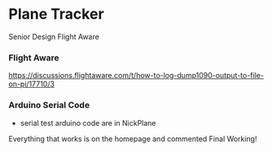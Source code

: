 # Plane Tracker
Senior Design Flight Aware

### Flight Aware
https://discussions.flightaware.com/t/how-to-log-dump1090-output-to-file-on-pi/17710/3

### Arduino Serial Code
- serial test arduino code are in NickPlane

Everything that works is on the homepage and commented Final Working!

